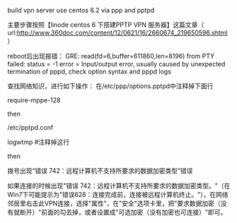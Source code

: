 build vpn server use centos 6.2 via ppp and pptpd

主要步骤按照【linode centos 6 下搭建PPTP VPN 服务器】这篇文章（ url:http://www.360doc.com/content/12/0621/16/2660674_219650596.shtml ）

reboot后出现报错： GRE: read(fd=6,buffer=611860,len=8196) from PTY failed: status = -1 error = Input/output error, usually caused by unexpected termination of pppd, check option syntax and pppd logs

查找网络知识，进行如下操作： 在/etc/ppp/options.pptpd中注释掉下面行

require-mppe-128

then

/etc/pptpd.conf

logwtmp #注释掉这行

then

拨号出现“错误 742：远程计算机不支持所要求的数据加密类型”错误

如果连接的时候出现"错误 742：远程计算机不支持所要求的数据加密类型。"（在Win7下可能提示为"错误628：连接完成前，连接被远程计算机终止。"），在网络邻居里右击此VPN连接，选择"属性"，在"安全"选项卡里，把"要求数据加密（没有就断开）"前面的勾去掉，或者设置成"可选加密（没有加密也可连接）"即可。
